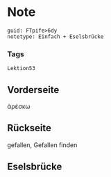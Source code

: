# Note
```
guid: FTpife>6dy
notetype: Einfach + Eselsbrücke
```

### Tags
```
Lektion53
```

## Vorderseite
ἀρέσκω

## Rückseite
gefallen, Gefallen finden

## Eselsbrücke

